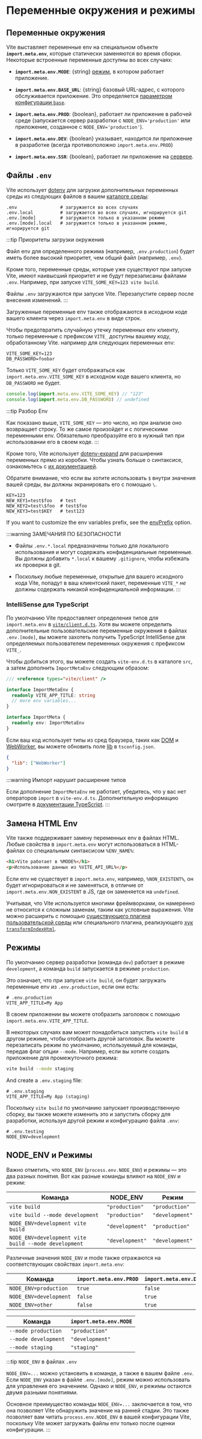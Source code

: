 # Переменные окружения и режимы

## Переменные окружения

Vite выставляет переменные env на специальном объекте **`import.meta.env`**, которые статически заменяются во время сборки. Некоторые встроенные переменные доступны во всех случаях:

- **`import.meta.env.MODE`**: {string} [режим](#modes), в котором работает приложение.

- **`import.meta.env.BASE_URL`**: {string} базовый URL-адрес, с которого обслуживается приложение. Это определяется [параметром конфигурации `base`](/config/shared-options.md#base).

- **`import.meta.env.PROD`**: {boolean}, работает ли приложение в рабочей среде (запускается сервер разработки с `NODE_ENV='production'` или приложение, созданное с `NODE_ENV='production'`).

- **`import.meta.env.DEV`**: {boolean} указывает, находится ли приложение в разработке (всегда противоположно `import.meta.env.PROD`)

- **`import.meta.env.SSR`**: {boolean}, работает ли приложение на [сервере](./ssr.md#conditional-logic).

## Файлы `.env`

Vite использует [dotenv](https://github.com/motdotla/dotenv) для загрузки дополнительных переменных среды из следующих файлов в вашем [каталоге среды](/config/shared-options.md#envdir):

```
.env                # загружается во всех случаях
.env.local          # загружается во всех случаях, игнорируется git
.env.[mode]         # загружается только в указанном режиме
.env.[mode].local   # загружается только в указанном режиме, игнорируется git
```

:::tip Приоритеты загрузки окружения

Файл env для определенного режима (например, `.env.production`) будет иметь более высокий приоритет, чем общий файл (например, `.env`).

Кроме того, переменные среды, которые уже существуют при запуске Vite, имеют наивысший приоритет и не будут перезаписаны файлами `.env`. Например, при запуске `VITE_SOME_KEY=123 vite build`.

Файлы `.env` загружаются при запуске Vite. Перезапустите сервер после внесения изменений.
:::

Загруженные переменные env также отображаются в исходном коде вашего клиента через `import.meta.env` в виде строк.

Чтобы предотвратить случайную утечку переменных env клиенту, только переменные с префиксом `VITE_` доступны вашему коду, обработанному Vite. например для следующих переменных env:

```
VITE_SOME_KEY=123
DB_PASSWORD=foobar
```

Только `VITE_SOME_KEY` будет отображаться как `import.meta.env.VITE_SOME_KEY` в исходном коде вашего клиента, но `DB_PASSWORD` не будет.

```js
console.log(import.meta.env.VITE_SOME_KEY) // "123"
console.log(import.meta.env.DB_PASSWORD) // undefined
```

:::tip Разбор Env

Как показано выше, `VITE_SOME_KEY` — это число, но при анализе оно возвращает строку. То же самое произойдет и с логическими переменными env. Обязательно преобразуйте его в нужный тип при использовании его в своем коде.
:::

Кроме того, Vite использует [dotenv-expand](https://github.com/motdotla/dotenv-expand) для расширения переменных прямо из коробки. Чтобы узнать больше о синтаксисе, ознакомьтесь с [их документацией](https://github.com/motdotla/dotenv-expand#what-rules-does-the-expansion-engine-follow).

Обратите внимание, что если вы хотите использовать `$` внутри значения вашей среды, вы должны экранировать его с помощью `\`.

```
KEY=123
NEW_KEY1=test$foo   # test
NEW_KEY2=test\$foo  # test$foo
NEW_KEY3=test$KEY   # test123
```

If you want to customize the env variables prefix, see the [envPrefix](/config/shared-options.html#envprefix) option.

:::warning ЗАМЕЧАНИЯ ПО БЕЗОПАСНОСТИ

- Файлы `.env.*.local` предназначены только для локального использования и могут содержать конфиденциальные переменные. Вы должны добавить `*.local` к вашему `.gitignore`, чтобы избежать их проверки в git.

- Поскольку любые переменные, открытые для вашего исходного кода Vite, попадут в ваш клиентский пакет, переменные `VITE_*` _не_ должны содержать никакой конфиденциальной информации.
  :::

### IntelliSense для TypeScript

По умолчанию Vite предоставляет определения типов для `import.meta.env` в [`vite/client.d.ts`](https://github.com/vitejs/vite/blob/main/packages/vite/client.d.ts). Хотя вы можете определить дополнительные пользовательские переменные окружения в файлах `.env.[mode]`, вы можете захотеть получить TypeScript IntelliSense для определяемых пользователем переменных окружения с префиксом `VITE_`.

Чтобы добиться этого, вы можете создать `vite-env.d.ts` в каталоге `src`, а затем дополнить `ImportMetaEnv` следующим образом:

```typescript
/// <reference types="vite/client" />

interface ImportMetaEnv {
  readonly VITE_APP_TITLE: string
  // more env variables...
}

interface ImportMeta {
  readonly env: ImportMetaEnv
}
```

Если ваш код использует типы из сред браузера, таких как [DOM](https://github.com/microsoft/TypeScript/blob/main/src/lib/dom.generated.d.ts) и [WebWorker](https://github.com/microsoft/TypeScript/blob/main/src/lib/webworker.generated.d.ts), вы можете обновить поле [lib](https://www.typescriptlang.org/tsconfig#lib) в `tsconfig.json`.

```json
{
  "lib": ["WebWorker"]
}
```

:::warning Импорт нарушит расширение типов

Если дополнение `ImportMetaEnv` не работает, убедитесь, что у вас нет операторов `import` в `vite-env.d.ts`. Дополнительную информацию смотрите в [документации TypeScript](https://www.typescriptlang.org/docs/handbook/2/modules.html#how-javascript-modules-are-defined).
:::

## Замена HTML Env

Vite также поддерживает замену переменных env в файлах HTML. Любые свойства в `import.meta.env` могут использоваться в HTML-файлах со специальным синтаксисом `%ENV_NAME%`:

```html
<h1>Vite работает в %MODE%</h1>
<p>Использование данных из %VITE_API_URL%</p>
```

Если env не существует в `import.meta.env`, например, `%NON_EXISTENT%`, он будет игнорироваться и не заменяться, в отличие от `import.meta.env.NON_EXISTENT` в JS, где он заменяется на `undefined`.

Учитывая, что Vite используется многими фреймворками, он намеренно не относится к сложным заменам, таким как условные выражения. Vite можно расширить с помощью [существующего плагина пользовательской среды](https://github.com/vitejs/awesome-vite#transformers) или специального плагина, реализующего [хук `transformIndexHtml`](./api-plugin#transformindexhtml).

## Режимы

По умолчанию сервер разработки (команда `dev`) работает в режиме `development`, а команда `build` запускается в режиме `production`.

Это означает, что при запуске `vite build`, он будет загружать переменные env из `.env.production`, если они есть:

```
# .env.production
VITE_APP_TITLE=My App
```

В своем приложении вы можете отобразить заголовок с помощью `import.meta.env.VITE_APP_TITLE`.

В некоторых случаях вам может понадобиться запустить `vite build` в другом режиме, чтобы отобразить другой заголовок. Вы можете перезаписать режим по умолчанию, используемый для команды, передав флаг опции `--mode`. Например, если вы хотите создать приложение для промежуточного режима:

```bash
vite build --mode staging
```

And create a `.env.staging` file:

```
# .env.staging
VITE_APP_TITLE=My App (staging)
```

Поскольку `vite build` по умолчанию запускает производственную сборку, вы также можете изменить это и запустить сборку для разработки, используя другой режим и конфигурацию файла `.env`:

```
# .env.testing
NODE_ENV=development
```

## NODE_ENV и Режимы

Важно отметить, что `NODE_ENV` (`process.env.NODE_ENV`) и режимы — это два разных понятия. Вот как разные команды влияют на `NODE_ENV` и режим:

| Команда                                              | NODE_ENV        | Режим           |
| ---------------------------------------------------- | --------------- | --------------- |
| `vite build`                                         | `"production"`  | `"production"`  |
| `vite build --mode development`                      | `"production"`  | `"development"` |
| `NODE_ENV=development vite build`                    | `"development"` | `"production"`  |
| `NODE_ENV=development vite build --mode development` | `"development"` | `"development"` |

Различные значения `NODE_ENV` и mode также отражаются на соответствующих свойствах `import.meta.env`:

| Команда                | `import.meta.env.PROD` | `import.meta.env.DEV` |
| ---------------------- | ---------------------- | --------------------- |
| `NODE_ENV=production`  | `true`                 | `false`               |
| `NODE_ENV=development` | `false`                | `true`                |
| `NODE_ENV=other`       | `false`                | `true`                |

| Команда              | `import.meta.env.MODE` |
| -------------------- | ---------------------- |
| `--mode production`  | `"production"`         |
| `--mode development` | `"development"`        |
| `--mode staging`     | `"staging"`            |

:::tip `NODE_ENV` в файлах `.env`

`NODE_ENV=...` можно установить в команде, а также в вашем файле `.env`. Если `NODE_ENV` указан в файле `.env.[mode]`, режим можно использовать для управления его значением. Однако и `NODE_ENV`, и режимы остаются двумя разными понятиями.

Основное преимущество команды `NODE_ENV=...` заключается в том, что она позволяет Vite обнаружить значение на ранней стадии. Это также позволяет вам читать `process.env.NODE_ENV` в вашей конфигурации Vite, поскольку Vite может загружать файлы env только после оценки конфигурации.
:::
